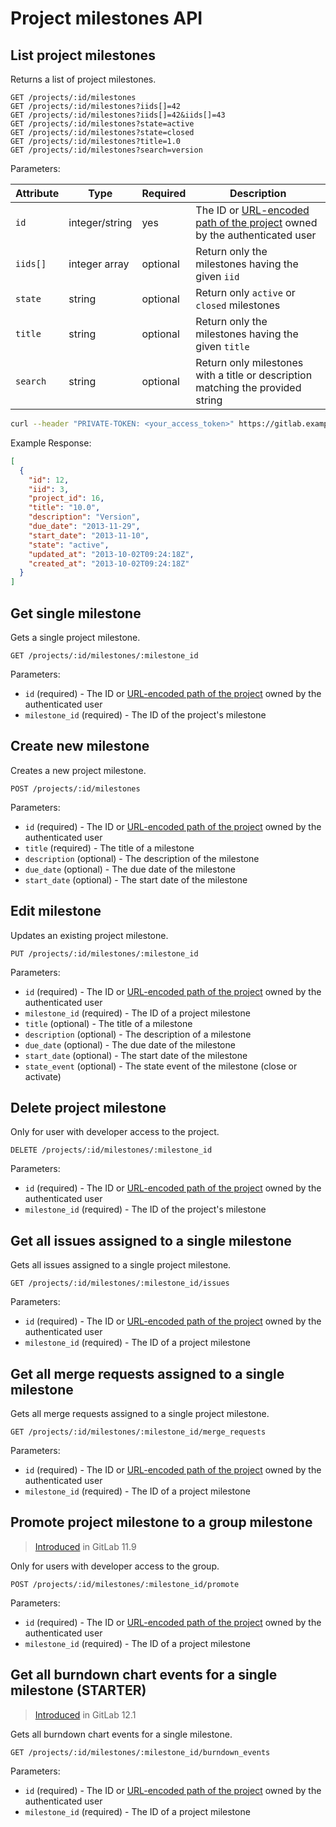 # Project milestones API

## List project milestones

Returns a list of project milestones.

```
GET /projects/:id/milestones
GET /projects/:id/milestones?iids[]=42
GET /projects/:id/milestones?iids[]=42&iids[]=43
GET /projects/:id/milestones?state=active
GET /projects/:id/milestones?state=closed
GET /projects/:id/milestones?title=1.0
GET /projects/:id/milestones?search=version
```

Parameters:

| Attribute | Type   | Required | Description |
| --------- | ------ | -------- | ----------- |
| `id`      | integer/string | yes | The ID or [URL-encoded path of the project](README.md#namespaced-path-encoding) owned by the authenticated user |
| `iids[]`  | integer array | optional | Return only the milestones having the given `iid` |
| `state`   | string | optional | Return only `active` or `closed` milestones |
| `title`   | string | optional | Return only the milestones having the given `title` |
| `search`  | string | optional | Return only milestones with a title or description matching the provided string |

```bash
curl --header "PRIVATE-TOKEN: <your_access_token>" https://gitlab.example.com/api/v4/projects/5/milestones
```

Example Response:

```json
[
  {
    "id": 12,
    "iid": 3,
    "project_id": 16,
    "title": "10.0",
    "description": "Version",
    "due_date": "2013-11-29",
    "start_date": "2013-11-10",
    "state": "active",
    "updated_at": "2013-10-02T09:24:18Z",
    "created_at": "2013-10-02T09:24:18Z"
  }
]
```

## Get single milestone

Gets a single project milestone.

```
GET /projects/:id/milestones/:milestone_id
```

Parameters:

- `id` (required) - The ID or [URL-encoded path of the project](README.md#namespaced-path-encoding) owned by the authenticated user
- `milestone_id` (required) - The ID of the project's milestone

## Create new milestone

Creates a new project milestone.

```
POST /projects/:id/milestones
```

Parameters:

- `id` (required) - The ID or [URL-encoded path of the project](README.md#namespaced-path-encoding) owned by the authenticated user
- `title` (required) - The title of a milestone
- `description` (optional) - The description of the milestone
- `due_date` (optional) - The due date of the milestone
- `start_date` (optional) - The start date of the milestone

## Edit milestone

Updates an existing project milestone.

```
PUT /projects/:id/milestones/:milestone_id
```

Parameters:

- `id` (required) - The ID or [URL-encoded path of the project](README.md#namespaced-path-encoding) owned by the authenticated user
- `milestone_id` (required) - The ID of a project milestone
- `title` (optional) - The title of a milestone
- `description` (optional) - The description of a milestone
- `due_date` (optional) - The due date of the milestone
- `start_date` (optional) - The start date of the milestone
- `state_event` (optional) - The state event of the milestone (close or activate)

## Delete project milestone

Only for user with developer access to the project.

```
DELETE /projects/:id/milestones/:milestone_id
```

Parameters:

- `id` (required) - The ID or [URL-encoded path of the project](README.md#namespaced-path-encoding) owned by the authenticated user
- `milestone_id` (required) - The ID of the project's milestone

## Get all issues assigned to a single milestone

Gets all issues assigned to a single project milestone.

```
GET /projects/:id/milestones/:milestone_id/issues
```

Parameters:

- `id` (required) - The ID or [URL-encoded path of the project](README.md#namespaced-path-encoding) owned by the authenticated user
- `milestone_id` (required) - The ID of a project milestone

## Get all merge requests assigned to a single milestone

Gets all merge requests assigned to a single project milestone.

```
GET /projects/:id/milestones/:milestone_id/merge_requests
```

Parameters:

- `id` (required) - The ID or [URL-encoded path of the project](README.md#namespaced-path-encoding) owned by the authenticated user
- `milestone_id` (required) - The ID of a project milestone

## Promote project milestone to a group milestone

> [Introduced](https://gitlab.com/gitlab-org/gitlab-ce/issues/53861) in GitLab 11.9

Only for users with developer access to the group.

```
POST /projects/:id/milestones/:milestone_id/promote
```

Parameters:

- `id` (required) - The ID or [URL-encoded path of the project](README.md#namespaced-path-encoding) owned by the authenticated user
- `milestone_id` (required) - The ID of a project milestone

## Get all burndown chart events for a single milestone **(STARTER)**

> [Introduced](https://gitlab.com/gitlab-org/gitlab-ee/issues/4737) in GitLab 12.1

Gets all burndown chart events for a single milestone.

```
GET /projects/:id/milestones/:milestone_id/burndown_events
```

Parameters:

- `id` (required) - The ID or [URL-encoded path of the project](README.md#namespaced-path-encoding) owned by the authenticated user
- `milestone_id` (required) - The ID of a project milestone
